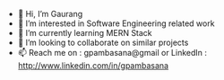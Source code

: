 - 👋 Hi, I’m Gaurang
- 👀 I’m interested in Software Engineering related work
- 🌱 I’m currently learning MERN Stack
- 💞️ I’m looking to collaborate on similar projects
- 📫 Reach me on : gpambasana@gmail or LinkedIn : http://www.linkedin.com/in/gpambasana

